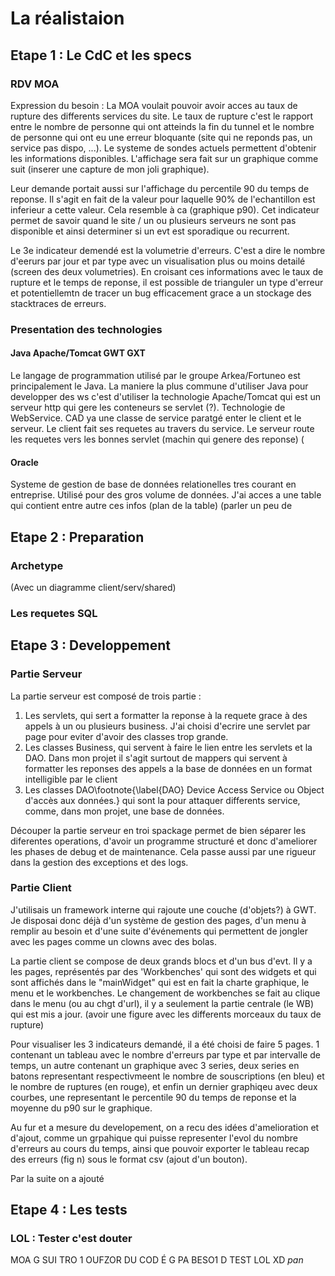 La réalistaion
==============

Etape 1 : Le CdC et les specs
-----------------------------

### RDV MOA

Expression du besoin :
La MOA voulait pouvoir avoir acces au taux de rupture des differents services du site.
Le taux de rupture c'est le rapport entre le nombre de personne qui ont atteinds la fin 
du tunnel et le nombre de personne qui ont eu une erreur bloquante (site qui ne reponds 
pas, un service pas dispo, ...). Le systeme de sondes actuels permettent d'obtenir les 
informations disponibles. L'affichage sera fait sur un graphique comme suit (inserer une capture de mon joli graphique).

Leur demande portait aussi sur l'affichage du percentile 90 du temps de reponse. 
Il s'agit en fait de la valeur pour laquelle 90% de l'echantillon est inferieur a cette valeur. 
Cela resemble à ca (graphique p90). Cet indicateur permet de savoir quand 
le site / un ou plusieurs serveurs ne sont pas disponible et ainsi determiner 
si un evt est sporadique ou recurrent.

Le 3e indicateur demendé est la volumetrie d'erreurs. C'est a dire le nombre d'eerurs par jour 
et par type avec un visualisation plus ou moins detailé (screen des deux volumetries). 
En croisant ces informations avec le taux de rupture et le temps de reponse, 
il est possible de trianguler un type d'erreur et potentiellemtn de tracer un bug efficacement grace a un stockage des stacktraces de erreurs.

### Presentation des technologies

#### Java Apache/Tomcat GWT GXT 

Le langage de programmation utilisé par le groupe Arkea/Fortuneo est principalement le Java. 
La maniere la plus commune d'utiliser Java pour developper des ws c'est d'utiliser la technologie 
Apache/Tomcat qui est un serveur http qui gere les conteneurs se servlet (?).
Technologie de WebService. CAD ya une classe de service paratgé enter le client et le serveur. 
Le client fait ses requetes au travers du service. Le serveur route les requetes vers les bonnes servlet (machin qui genere des reponse) (

#### Oracle

Systeme de gestion de base de données relationelles tres courant en entreprise. 
Utilisé pour des gros volume de données. J'ai acces a une table qui contient entre autre ces infos (plan de la table) (parler un peu de 


Etape 2 : Preparation
---------------------

### Archetype

(Avec un diagramme client/serv/shared)

### Les requetes SQL

Etape 3 : Developpement
-----------------------

### Partie Serveur

La partie serveur est composé de trois partie :
1. Les servlets, qui sert a formatter la reponse à la requete grace à des appels à un ou plusieurs business.
	J'ai choisi d'ecrire une servlet par page pour eviter d'avoir des classes trop grande.
2. Les classes Business, qui servent à faire le lien entre les servlets et la DAO. Dans mon projet il s'agit surtout de mappers qui servent
	à formatter les reponses des appels a la base de données en un format intelligible par le client
3. Les classes DAO\footnote{\label{DAO} Device Access Service ou Object d'accès aux données.} qui sont la pour attaquer differents service, 
	comme, dans mon projet, une base de données.
	
Découper la partie serveur en troi spackage permet de bien séparer les diferentes operations, d'avoir un programme structuré et donc d'ameliorer
les phases de debug et de maintenance. Cela passe aussi par une rigueur dans la  gestion des exceptions et des logs. 

### Partie Client

J'utilisais un framework interne qui rajoute une couche (d'objets?) à GWT. Je disposai donc déjà d'un
système de gestion des pages, d'un menu à remplir au besoin et d'une suite d'événements qui permettent 
de jongler avec les pages comme un clowns avec des bolas.

La partie client se compose de deux grands blocs et d'un bus d'evt. Il y a les pages, représentés par des
'Workbenches' qui sont des widgets et qui sont affichés dans le "mainWidget" qui est en fait la charte graphique,
le menu et le workbenches. Le changement de workbenches se fait au clique dans le menu (ou au chgt d'url), il y a 
seulement la partie centrale (le WB) qui est mis a jour.
(avoir une figure avec les differents morceaux du taux de rupture)

Pour visualiser les 3 indicateurs demandé, il a été choisi de faire 5 pages. 1 contenant un tableau avec le nombre d'erreurs par type et par intervalle de temps, 
un autre contenant un graphique avec 3 series, deux series en batons representant respectivmeent le nombre de souscriptions (en bleu) et le nombre de ruptures (en rouge), 
et enfin un dernier graphiqeu avec deux courbes, une representant le percentile 90 du temps de reponse et la moyenne du p90 sur le graphique.

Au fur et a mesure du developement, on a recu des idées d'amelioration et d'ajout, comme un grpahique qui puisse representer l'evol du nombre
d'erreurs au cours du temps, ainsi que pouvoir exporter le tableau recap des erreurs (fig n) sous le format csv (ajout d'un bouton).

Par la suite on a ajouté 


Etape 4 : Les tests
-------------------

### LOL : Tester c'est douter

MOA G SUI TRO 1 OUFZOR DU COD É G PA BESO1 D TEST LOL XD
*pan*
